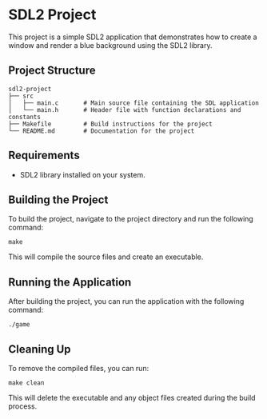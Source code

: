 # SDL2 Project

This project is a simple SDL2 application that demonstrates how to create a window and render a blue background using the SDL2 library.

## Project Structure

```
sdl2-project
├── src
│   ├── main.c       # Main source file containing the SDL application
│   └── main.h       # Header file with function declarations and constants
├── Makefile         # Build instructions for the project
└── README.md        # Documentation for the project
```

## Requirements

- SDL2 library installed on your system.

## Building the Project

To build the project, navigate to the project directory and run the following command:

```
make
```

This will compile the source files and create an executable.

## Running the Application

After building the project, you can run the application with the following command:

```
./game
```

## Cleaning Up

To remove the compiled files, you can run:

```
make clean
```

This will delete the executable and any object files created during the build process.

